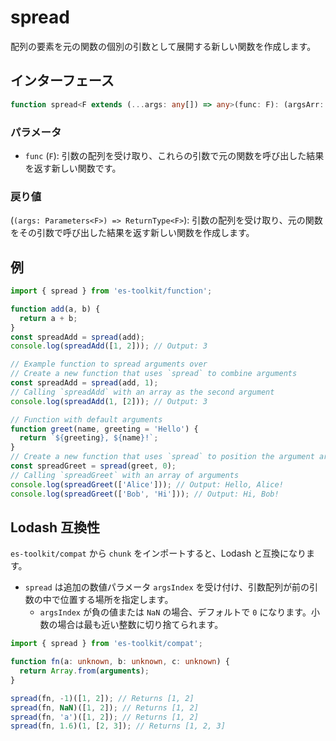 # spread

配列の要素を元の関数の個別の引数として展開する新しい関数を作成します。

## インターフェース

```typescript
function spread<F extends (...args: any[]) => any>(func: F): (argsArr: Parameters<F>) => ReturnType<F>;
```

### パラメータ

- `func` (`F`): 引数の配列を受け取り、これらの引数で元の関数を呼び出した結果を返す新しい関数です。

### 戻り値

(`(args: Parameters<F>) => ReturnType<F>`): 引数の配列を受け取り、元の関数をその引数で呼び出した結果を返す新しい関数を作成します。

## 例

```typescript
import { spread } from 'es-toolkit/function';

function add(a, b) {
  return a + b;
}
const spreadAdd = spread(add);
console.log(spreadAdd([1, 2])); // Output: 3

// Example function to spread arguments over
// Create a new function that uses `spread` to combine arguments
const spreadAdd = spread(add, 1);
// Calling `spreadAdd` with an array as the second argument
console.log(spreadAdd(1, [2])); // Output: 3

// Function with default arguments
function greet(name, greeting = 'Hello') {
  return `${greeting}, ${name}!`;
}
// Create a new function that uses `spread` to position the argument array at index 0
const spreadGreet = spread(greet, 0);
// Calling `spreadGreet` with an array of arguments
console.log(spreadGreet(['Alice'])); // Output: Hello, Alice!
console.log(spreadGreet(['Bob', 'Hi'])); // Output: Hi, Bob!
```

## Lodash 互換性

`es-toolkit/compat` から `chunk` をインポートすると、Lodash と互換になります。

- `spread` は追加の数値パラメータ `argsIndex` を受け付け、引数配列が前の引数の中で位置する場所を指定します。
  - `argsIndex` が負の値または `NaN` の場合、デフォルトで `0` になります。小数の場合は最も近い整数に切り捨てられます。

```typescript
import { spread } from 'es-toolkit/compat';

function fn(a: unknown, b: unknown, c: unknown) {
  return Array.from(arguments);
}

spread(fn, -1)([1, 2]); // Returns [1, 2]
spread(fn, NaN)([1, 2]); // Returns [1, 2]
spread(fn, 'a')([1, 2]); // Returns [1, 2]
spread(fn, 1.6)(1, [2, 3]); // Returns [1, 2, 3]
```
